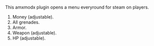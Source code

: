 This amxmodx plugin opens a menu everyround for steam on players.

1. Money (adjustable).
2. All grenades.
3. Armor.
4. Weapon (adjustable).
5. HP (adjustable).